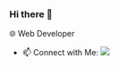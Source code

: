 ### Hi there 👋

<!--
**sowmiyaramanathan/sowmiyaramanathan** is a ✨ _special_ ✨ repository because its `README.md` (this file) appears on your GitHub profile.

Here are some ideas to get you started:

- 🔭 I’m currently working on ...
- 🌱 I’m currently learning ...
- 👯 I’m looking to collaborate on ...
- 🤔 I’m looking for help with ...
- 💬 Ask me about ...
- 📫 How to reach me: ...
- 😄 Pronouns: ...
- ⚡ Fun fact: ...
-->

🌐 Web Developer
- 📫 Connect with Me:
[![](https://img.shields.io/badge/LinkedIn-0077B5?style=for-the-badge&logo=linkedin&logoColor=white)](https://in.linkedin.com/in/sowmiya-ramanathan)
